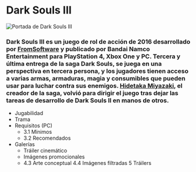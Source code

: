 # Dark Souls III

![Portada de Dark Souls III](https://static.wikia.nocookie.net/dark-souls/images/b/b8/Dark_Souls_III_Portada.jpg/revision/latest/scale-to-width-down/350?cb=20160801022125&path-prefix=es "Portada de Dark Souls III")

### Dark Souls III es un juego de rol de acción de 2016 desarrollado por [FromSoftware](https://es.wikipedia.org/wiki/FromSoftware) y publicado por Bandai Namco Entertainment para PlayStation 4, Xbox One y PC. Tercera y última entrega de la saga Dark Souls, se juega en una perspectiva en tercera persona, y los jugadores tienen acceso a varias armas, armaduras, magia y consumibles que pueden usar para luchar contra sus enemigos. [Hidetaka Miyazaki](https://es.wikipedia.org/wiki/Hidetaka_Miyazaki), el creador de la saga, volvió para dirigir el juego tras dejar las tareas de desarrollo de Dark Souls II en manos de otros.


* Jugabilidad
* Trama
* Requisitos (PC)
    * 3.1 Mínimos
    * 3.2 Recomendados
* Galerías
    * Tráiler cinemático
    * Imágenes promocionales
    * 4.3 Arte conceptual
        4.4 Imágenes filtradas
    5 Tráilers
